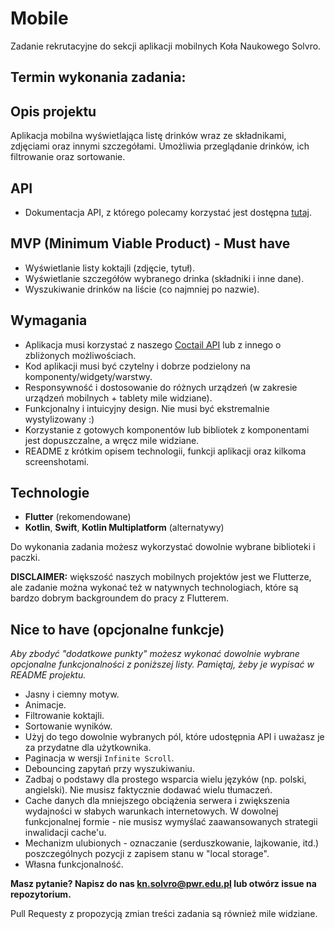 # Mobile
Zadanie rekrutacyjne do sekcji aplikacji mobilnych Koła Naukowego Solvro. 

## Termin wykonania zadania:
<!-- Dodaj termin wykonania zadania -->

## Opis projektu
Aplikacja mobilna wyświetlająca listę drinków wraz ze składnikami, zdjęciami oraz innymi szczegółami. Umożliwia przeglądanie drinków, ich filtrowanie oraz sortowanie.

## API
- Dokumentacja API, z którego polecamy korzystać jest dostępna [tutaj](https://cocktails.solvro.pl/).

## MVP (Minimum Viable Product) - Must have
- Wyświetlanie listy koktajli (zdjęcie, tytuł).
- Wyświetlanie szczegółów wybranego drinka (składniki i inne dane). 
- Wyszukiwanie drinków na liście (co najmniej po nazwie). 


## Wymagania
- Aplikacja musi korzystać z naszego [Coctail API](https://cocktails.solvro.pl/) lub z innego o zbliżonych możliwościach.
- Kod aplikacji musi być czytelny i dobrze podzielony na komponenty/widgety/warstwy.
- Responsywność i dostosowanie do różnych urządzeń (w zakresie urządzeń mobilnych + tablety mile widziane).
- Funkcjonalny i intuicyjny design. Nie musi być ekstremalnie wystylizowany :) 
- Korzystanie z gotowych komponentów lub bibliotek z komponentami jest dopuszczalne, a wręcz mile widziane.
- README z krótkim opisem technologii, funkcji aplikacji oraz kilkoma screenshotami. 

## Technologie
- **Flutter** (rekomendowane)
- **Kotlin**, **Swift**, **Kotlin Multiplatform** (alternatywy)

Do wykonania zadania możesz wykorzystać dowolnie wybrane biblioteki i paczki.

**DISCLAIMER:** większość naszych mobilnych projektów jest we Flutterze, ale zadanie można wykonać też w natywnych technologiach, które są bardzo dobrym backgroundem do pracy z Flutterem. 

## Nice to have (opcjonalne funkcje)
_Aby zbodyć "dodatkowe punkty" możesz wykonać dowolnie wybrane opcjonalne funkcjonalności z poniższej listy. Pamiętaj, żeby je wypisać w README projektu._

- Jasny i ciemny motyw.
- Animacje.
- Filtrowanie koktajli.
- Sortowanie wyników.
- Użyj do tego dowolnie wybranych pól, które udostępnia API i uważasz je za przydatne dla użytkownika.
- Paginacja w wersji `Infinite Scroll`.
- Debouncing zapytań przy wyszukiwaniu.
- Zadbaj o podstawy dla prostego wsparcia wielu języków (np. polski, angielski). Nie musisz faktycznie dodawać wielu tłumaczeń. 
- Cache danych dla mniejszego obciążenia serwera i zwiększenia wydajności w słabych warunkach internetowych. W dowolnej funkcjonalnej formie - nie musisz wymyślać zaawansowanych strategii inwalidacji cache'u.
- Mechanizm ulubionych - oznaczanie (serduszkowanie, lajkowanie, itd.) poszczególnych pozycji z zapisem stanu w "local storage".
- Własna funkcjonalność.


**Masz pytanie? Napisz do nas kn.solvro@pwr.edu.pl lub otwórz issue na repozytorium.**


Pull Requesty z propozycją zmian treści zadania są również mile widziane.
